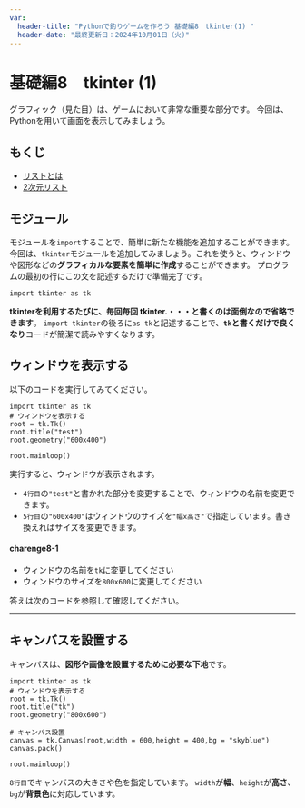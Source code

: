 ```yaml
---
var:
  header-title: "Pythonで釣りゲームを作ろう 基礎編8　tkinter(1) "
  header-date: "最終更新日：2024年10月01日（火)"
---
```


# 基礎編8　tkinter (1) 

グラフィック（見た目）は、ゲームにおいて非常な重要な部分です。
今回は、Pythonを用いて画面を表示してみましょう。

## もくじ

-  [リストとは](basic07.html#リストとは) 
-  [2次元リスト](basic07.html#2次元リスト) 

## モジュール

モジュールを`import`することで、簡単に新たな機能を追加することができます。
今回は、`tkinter`モジュールを追加してみましょう。これを使うと、ウィンドウや図形などの**グラフィカルな要素を簡単に作成**することができます。
プログラムの最初の行にこの文を記述するだけで準備完了です。

```
import tkinter as tk
```

**tkinterを利用するたびに、毎回毎回 tkinter.・・・と書くのは面倒なので省略できます**。
`import tkinter`の後ろに`as tk`と記述することで、**`tk`と書くだけで良くなり**コードが簡潔で読みやすくなります。

## ウィンドウを表示する

以下のコードを実行してみてください。

```python{.numberLines startFrom="1" caption="tk.py"}
import tkinter as tk
# ウィンドウを表示する
root = tk.Tk()
root.title("test")
root.geometry("600x400") 

root.mainloop()
```

実行すると、ウィンドウが表示されます。

- `4行目`の`"test"`と書かれた部分を変更することで、ウィンドウの名前を変更できます。
- `5行目`の`"600x400"`はウィンドウのサイズを`"幅x高さ"`で指定しています。書き換えればサイズを変更できます。



#### **charenge8-1** 

- ウィンドウの名前を`tk`に変更してください
- ウィンドウのサイズを`800x600`に変更してください

答えは次のコードを参照して確認してください。


---

## キャンバスを設置する

キャンバスは、**図形や画像を設置するために必要な下地**です。



```python{.numberLines startFrom="1" caption="tk.py"}
import tkinter as tk
# ウィンドウを表示する
root = tk.Tk()
root.title("tk")
root.geometry("800x600") 

# キャンバス設置
canvas = tk.Canvas(root,width = 600,height = 400,bg = "skyblue")
canvas.pack()

root.mainloop()
```

`8行目`でキャンバスの大きさや色を指定しています。
`width`が**幅**、`height`が**高さ**、`bg`が**背景色**に対応しています。





